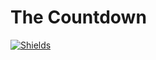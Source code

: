 # The Countdown

[![Shields](https://img.shields.io/badge/USES-REACT-skyBlue.svg?longCache=true&style=for-the-badge)](https://shields.io/#/)
